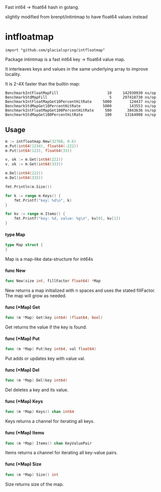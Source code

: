 Fast int64 -> float64 hash in golang.

slightly modified from brenpt/intintmap to have float64 values instead

# intfloatmap

    import "github.com/glacialspring/intfloatmap"

Package intintmap is a fast int64 key -> float64 value map.

It interleaves keys and values in the same underlying array to improve locality.

It is 2-4X faster than the builtin map:
```
BenchmarkIntFloatMapFill                 	  10	 142930930 ns/op
BenchmarkStdMapFill                    	       5	 297418730 ns/op
BenchmarkIntFloatMapGet10PercentHitRate	    5000	    124437 ns/op
BenchmarkStdMapGet10PercentHitRate     	    5000	    143553 ns/op
BenchmarkIntFloatMapGet100PercentHitRate     500	   3843636 ns/op
BenchmarkStdMapGet100PercentHitRate    	     100	  13164908 ns/op
```

## Usage

```go
m := intfloatmap.New(32768, 0.6)
m.Put(int64(1234), float64(-222))
m.Put(int64(123), float64(33))

v, ok := m.Get(int64(222))
v, ok := m.Get(int64(333))

m.Del(int64(222))
m.Del(int64(333))

fmt.Println(m.Size())

for k := range m.Keys() {
    fmt.Printf("key: %d\n", k)
}

for kv := range m.Items() {
    fmt.Printf("key: %d, value: %g\n", kv[0], kv[1])
}
```

#### type Map

```go
type Map struct {
}
```

Map is a map-like data-structure for int64s

#### func  New

```go
func New(size int, fillFactor float64) *Map
```
New returns a map initialized with n spaces and uses the stated fillFactor. The
map will grow as needed.

#### func (*Map) Get

```go
func (m *Map) Get(key int64) (float64, bool)
```
Get returns the value if the key is found.

#### func (*Map) Put

```go
func (m *Map) Put(key int64, val float64)
```
Put adds or updates key with value val.

#### func (*Map) Del

```go
func (m *Map) Del(key int64)
```
Del deletes a key and its value.

#### func (*Map) Keys

```go
func (m *Map) Keys() chan int64
```
Keys returns a channel for iterating all keys.

#### func (*Map) Items

```go
func (m *Map) Items() chan KeyValuePair
```
Items returns a channel for iterating all key-value pairs.


#### func (*Map) Size

```go
func (m *Map) Size() int
```
Size returns size of the map.
